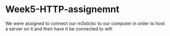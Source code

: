 # Week5-HTTP-assignemnt
We were assigned to connect our m3stickc to our computer in order to host a server on it and then have it be connected to wifi
